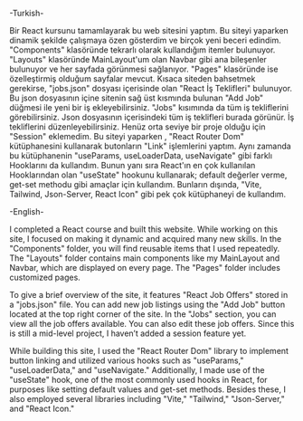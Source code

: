 -Turkish-

Bir React kursunu tamamlayarak bu web sitesini yaptım. Bu siteyi yaparken dinamik şekilde çalışmaya özen gösterdim ve birçok yeni beceri edindim. "Components" klasöründe tekrarlı olarak kullandığım itemler bulunuyor. "Layouts" klasöründe MainLayout'um olan Navbar gibi ana bileşenler bulunuyor ve her sayfada görünmesi sağlanıyor. "Pages" klasöründe ise özelleştirmiş olduğum sayfalar mevcut. Kısaca siteden bahsetmek gerekirse, "jobs.json" dosyası içerisinde olan "React İş Teklifleri" bulunuyor. Bu json dosyasının içine sitenin sağ üst kısmında bulunan "Add Job" düğmesi ile yeni bir iş ekleyebilirsiniz. "Jobs" kısımında da tüm iş tekliflerini görebilirsiniz. Json dosyasının içerisindeki tüm iş teklifleri burada görünür. İş tekliflerini düzenleyebilirsiniz. Henüz orta seviye bir proje olduğu için "Session" eklemedim. Bu siteyi yaparken , "React Router Dom" kütüphanesini kullanarak butonların "Link" işlemlerini yaptım. Aynı zamanda bu kütüphanenin "useParams, useLoaderData, useNavigate" gibi farklı Hooklarını da kullandım. Bunun yanı sıra React'ın en çok kullanılan Hooklarından olan "useState" hookunu kullanarak; default değerler verme, get-set methodu gibi amaçlar için kullandım. Bunların dışında, "Vite, Tailwind, Json-Server, React Icon" gibi pek çok kütüphaneyi de kullandım. 

-English-

I completed a React course and built this website. While working on this site, I focused on making it dynamic and acquired many new skills. In the "Components" folder, you will find reusable items that I used repeatedly. The "Layouts" folder contains main components like my MainLayout and Navbar, which are displayed on every page. The "Pages" folder includes customized pages.

To give a brief overview of the site, it features "React Job Offers" stored in a "jobs.json" file. You can add new job listings using the "Add Job" button located at the top right corner of the site. In the "Jobs" section, you can view all the job offers available. You can also edit these job offers. Since this is still a mid-level project, I haven’t added a session feature yet.

While building this site, I used the "React Router Dom" library to implement button linking and utilized various hooks such as "useParams," "useLoaderData," and "useNavigate." Additionally, I made use of the "useState" hook, one of the most commonly used hooks in React, for purposes like setting default values and get-set methods. Besides these, I also employed several libraries including "Vite," "Tailwind," "Json-Server," and "React Icon."
